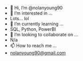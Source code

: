 - 👋 Hi, I’m @nolanyoung90
- 👀 I’m interested in ...
- Lots... lol
- 🌱 I’m currently learning ...
- SQL, Python, PowerBI
- 💞️ I’m looking to collaborate on ...
- N/a
- 📫 How to reach me ...
- nolanyoung90@gmail.com

<!---
nolanyoung90/nolanyoung90 is a ✨ special ✨ repository because its `README.md` (this file) appears on your GitHub profile.
You can click the Preview link to take a look at your changes.
--->

